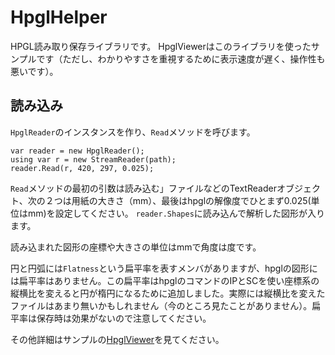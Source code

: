 # HpglHelper
HPGL読み取り保存ライブラリです。 
HpglViewerはこのライブラリを使ったサンプルです（ただし、わかりやすさを重視するために表示速度が遅く、操作性も悪いです）。
## 読み込み
`HpglReader`のインスタンスを作り、`Read`メソッドを呼びます。
~~~
var reader = new HpglReader();
using var r = new StreamReader(path);
reader.Read(r, 420, 297, 0.025);
~~~
`Read`メソッドの最初の引数は読み込む」ファイルなどのTextReaderオブジェクト、次の２つは用紙の大きさ（mm）、最後はhpglの解像度でひとまず0.025(単位はmm)を設定してください。
`reader.Shapes`に読み込んで解析した図形が入ります。

読み込まれた図形の座標や大きさの単位はmmで角度は度です。

円と円弧には`Flatness`という扁平率を表すメンバがありますが、hpglの図形には扁平率はありません。この扁平率はhpglのコマンドのIPとSCを使い座標系の縦横比を変えると円が楕円になるために追加しました。実際には縦横比を変えたファイルはあまり無いかもしれません（今のところ見たことがありません）。扁平率は保存時は効果がないので注意してください。

その他詳細はサンプルの[HpglViewer](https://github.com/JinkiKeikaku/HpglHelper/tree/master/HpglViewer)を見てください。
